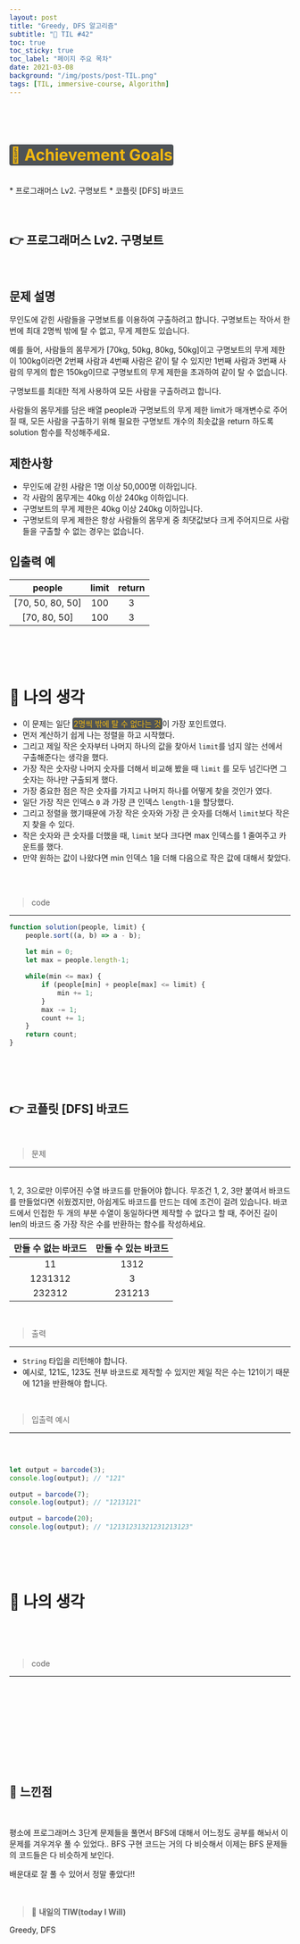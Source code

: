 ```yaml
---
layout: post
title: "Greedy, DFS 알고리즘"
subtitle: "📅 TIL #42"
toc: true
toc_sticky: true
toc_label: "페이지 주요 목차"
date: 2021-03-08
background: "/img/posts/post-TIL.png"
tags: [TIL, immersive-course, Algorithm]
---
```


<br/>
<br/>

# <span style ="background-color:#4e5357; color:#f2b810; border-radius:4px; padding:2px">🎯 Achievement Goals</span>

<br/>
* 프로그래머스 Lv2. 구명보트
* 코플릿 [DFS] 바코드

<br/>
<br/>
<br/>

## 👉 프로그래머스 Lv2. 구명보트

<br/>

## 문제 설명

무인도에 갇힌 사람들을 구명보트를 이용하여 구출하려고 합니다. 구명보트는 작아서 한 번에 최대 2명씩 밖에 탈 수 없고, 무게 제한도 있습니다.

예를 들어, 사람들의 몸무게가 [70kg, 50kg, 80kg, 50kg]이고 구명보트의 무게 제한이 100kg이라면 2번째 사람과 4번째 사람은 같이 탈 수 있지만 1번째 사람과 3번째 사람의 무게의 합은 150kg이므로 구명보트의 무게 제한을 초과하여 같이 탈 수 없습니다.

구명보트를 최대한 적게 사용하여 모든 사람을 구출하려고 합니다.

사람들의 몸무게를 담은 배열 people과 구명보트의 무게 제한 limit가 매개변수로 주어질 때, 모든 사람을 구출하기 위해 필요한 구명보트 개수의 최솟값을 return 하도록 solution 함수를 작성해주세요.

## 제한사항

* 무인도에 갇힌 사람은 1명 이상 50,000명 이하입니다.
* 각 사람의 몸무게는 40kg 이상 240kg 이하입니다.
* 구명보트의 무게 제한은 40kg 이상 240kg 이하입니다.
* 구명보트의 무게 제한은 항상 사람들의 몸무게 중 최댓값보다 크게 주어지므로 사람들을 구출할 수 없는 경우는 없습니다.

## 입출력 예

|people|limit|return|
|:------:|:---:|:---:|
|[70, 50, 80, 50]|100|3|
|[70, 80, 50]|100|3|

<br/>
<br/>
<br/>

# 🤔 나의 생각

* 이 문제는 일단 <span style ="background-color:#4e5357; color:#f2b810; border-radius:4px; padding:2px">2명씩 밖에 탈 수 없다는 것</span>이 가장 포인트였다.
* 먼저 계산하기 쉽게 나는 정렬을 하고 시작했다.
* 그리고 제일 작은 숫자부터 나머지 하나의 값을 찾아서 `limit`를 넘지 않는 선에서 구출해준다는 생각을 했다.
* 가장 작은 숫자랑 나머지 숫자를 더해서 비교해 봤을 때 `limit` 를 모두 넘긴다면 그 숫자는 하나만 구출되게 했다.
* 가장 중요한 점은 작은 숫자를 가지고 나머지 하나를 어떻게 찾을 것인가 였다.
* 일단 가장 작은 인덱스 `0` 과 가장 큰 인덱스 `length-1`을 할당했다.
* 그리고 정렬을 했기때문에 가장 작은 숫자와 가장 큰 숫자를 더해서 `limit`보다 작은지 찾을 수 있다.
* 작은 숫자와 큰 숫자를 더했을 때, `limit` 보다 크다면 max 인덱스를 1 줄여주고 카운트를 했다.
* 만약 원하는 값이 나왔다면 min 인덱스 1을 더해 다음으로 작은 값에 대해서 찾았다.

<br/>
<br/>

> code
---

```js
function solution(people, limit) {
    people.sort((a, b) => a - b);
    
    let min = 0;
    let max = people.length-1;

    while(min <= max) {
        if (people[min] + people[max] <= limit) {
            min += 1;
        }
        max -= 1;
        count += 1;
    }
    return count;
}
```

<br/>
<br/>
<br/>

## 👉 코플릿 [DFS] 바코드

<br/>

> 문제
---

<br/>
1, 2, 3으로만 이루어진 수열 바코드를 만들어야 합니다. 무조건 1, 2, 3만 붙여서 바코드를 만들었다면 쉬웠겠지만, 아쉽게도 바코드를 만드는 데에 조건이 걸려 있습니다. 바코드에서 인접한 두 개의 부분 수열이 동일하다면 제작할 수 없다고 할 때, 주어진 길이 len의 바코드 중 가장 작은 수를 반환하는 함수를 작성하세요.

|만들 수 없는 바코드|만들 수 있는 바코드|
|:-----------------:|:---------------:|
|11|1312|
|1231312|3|
|232312|231213|

<br/>

> 출력
---

* `String` 타입을 리턴해야 합니다.
* 예시로, 121도, 123도 전부 바코드로 제작할 수 있지만 제일 작은 수는 121이기 때문에 121을 반환해야 합니다.

<br/>

> 입출력 예시
---

<br/>

```js

let output = barcode(3);
console.log(output); // "121"

output = barcode(7);
console.log(output); // "1213121"

output = barcode(20);
console.log(output); // "12131231321231213123"
```

<br/>
<br/>
<br/>

# 🤔 나의 생각

<br/>


<br/>
<br/>

> code
---

<br/>

```js

```


<br/>
<br/>
<br/>
<br/>
<br/>
<br/>

## 🙌 느낀점

<br/>

평소에 프로그래머스 3단계 문제들을 풀면서 BFS에 대해서 어느정도 공부를 해놔서 이 문제를 겨우겨우 풀 수 있었다.. BFS 구현 코드는 거의 다 비슷해서 이제는 BFS 문제들의 코드들은 다 비슷하게 보인다.

배운대로 잘 풀 수 있어서 정말 좋았다!!
<br/>
<br/>
<br/>

> 👊 **내일의 TIW(today I Will)**

Greedy, DFS

